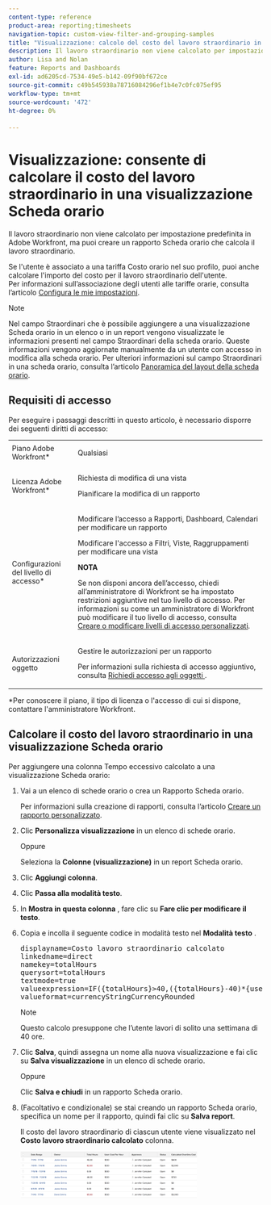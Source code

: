 ```yaml
---
content-type: reference
product-area: reporting;timesheets
navigation-topic: custom-view-filter-and-grouping-samples
title: "Visualizzazione: calcolo del costo del lavoro straordinario in una visualizzazione Scheda orario"
description: Il lavoro straordinario non viene calcolato per impostazione predefinita in Adobe Workfront, ma puoi creare un rapporto Scheda orario che calcola il lavoro straordinario.
author: Lisa and Nolan
feature: Reports and Dashboards
exl-id: ad6205cd-7534-49e5-b142-09f90bf672ce
source-git-commit: c49b545938a78716084296ef1b4e7c0fc075ef95
workflow-type: tm+mt
source-wordcount: '472'
ht-degree: 0%

---
```


# Visualizzazione: consente di calcolare il costo del lavoro straordinario in una visualizzazione Scheda orario

Il lavoro straordinario non viene calcolato per impostazione predefinita in Adobe Workfront, ma puoi creare un rapporto Scheda orario che calcola il lavoro straordinario.

Se l&#39;utente è associato a una tariffa Costo orario nel suo profilo, puoi anche calcolare l&#39;importo del costo per il lavoro straordinario dell&#39;utente.\
Per informazioni sull’associazione degli utenti alle tariffe orarie, consulta l’articolo [Configura le mie impostazioni](../../../workfront-basics/manage-your-account-and-profile/configuring-your-user-profile/configure-my-settings.md).

>[!NOTE]
>
>Nel campo Straordinari che è possibile aggiungere a una visualizzazione Scheda orario in un elenco o in un report vengono visualizzate le informazioni presenti nel campo Straordinari della scheda orario. Queste informazioni vengono aggiornate manualmente da un utente con accesso in modifica alla scheda orario. Per ulteriori informazioni sul campo Straordinari in una scheda orario, consulta l’articolo [Panoramica del layout della scheda orario](../../../timesheets/timesheets/timesheet-layout.md).

## Requisiti di accesso

Per eseguire i passaggi descritti in questo articolo, è necessario disporre dei seguenti diritti di accesso:

<table style="table-layout:auto"> 
 <col> 
 <col> 
 <tbody> 
  <tr> 
   <td role="rowheader">Piano Adobe Workfront*</td> 
   <td> <p>Qualsiasi</p> </td> 
  </tr> 
  <tr> 
   <td role="rowheader">Licenza Adobe Workfront*</td> 
   <td> <p>Richiesta di modifica di una vista </p>
   <p>Pianificare la modifica di un rapporto</p> </td> 
  </tr> 
  <tr> 
   <td role="rowheader">Configurazioni del livello di accesso*</td> 
   <td> <p>Modificare l’accesso a Rapporti, Dashboard, Calendari per modificare un rapporto</p> <p>Modificare l'accesso a Filtri, Viste, Raggruppamenti per modificare una vista</p> <p><b>NOTA</b>

Se non disponi ancora dell’accesso, chiedi all’amministratore di Workfront se ha impostato restrizioni aggiuntive nel tuo livello di accesso. Per informazioni su come un amministratore di Workfront può modificare il tuo livello di accesso, consulta <a href="../../../administration-and-setup/add-users/configure-and-grant-access/create-modify-access-levels.md" class="MCXref xref">Creare o modificare livelli di accesso personalizzati</a>.</p> </td>
</tr> 
  <tr> 
   <td role="rowheader">Autorizzazioni oggetto</td> 
   <td> <p>Gestire le autorizzazioni per un rapporto</p> <p>Per informazioni sulla richiesta di accesso aggiuntivo, consulta <a href="../../../workfront-basics/grant-and-request-access-to-objects/request-access.md" class="MCXref xref">Richiedi accesso agli oggetti </a>.</p> </td> 
  </tr> 
 </tbody> 
</table>

&#42;Per conoscere il piano, il tipo di licenza o l&#39;accesso di cui si dispone, contattare l&#39;amministratore Workfront.

## Calcolare il costo del lavoro straordinario in una visualizzazione Scheda orario

Per aggiungere una colonna Tempo eccessivo calcolato a una visualizzazione Scheda orario:

1. Vai a un elenco di schede orario o crea un Rapporto Scheda orario.

   Per informazioni sulla creazione di rapporti, consulta l’articolo [Creare un rapporto personalizzato](../../../reports-and-dashboards/reports/creating-and-managing-reports/create-custom-report.md).

1. Clic **Personalizza visualizzazione** in un elenco di schede orario.

   Oppure

   Seleziona la **Colonne (visualizzazione)** in un report Scheda orario.

1. Clic **Aggiungi colonna**.
1. Clic **Passa alla modalità testo**.
1. In **Mostra in questa colonna** , fare clic su **Fare clic per modificare il testo**.
1. Copia e incolla il seguente codice in modalità testo nel **Modalità testo** .
   <pre>displayname=Costo lavoro straordinario calcolato<br>linkedname=direct<br>namekey=totalHours<br>querysort=totalHours <br>textmode=true<br>valueexpression=IF({totalHours}&gt;40,({totalHours}-40)*{user}.{costPerHour},{totalHours}*{user}.{costPerHour})<br>valueformat=currencyStringCurrencyRounded</pre>

   >[!NOTE]
   >
   >Questo calcolo presuppone che l’utente lavori di solito una settimana di 40 ore.

1. Clic **Salva**, quindi assegna un nome alla nuova visualizzazione e fai clic su **Salva visualizzazione** in un elenco di schede orario.

   Oppure

   Clic **Salva e chiudi** in un rapporto Scheda orario.

1. (Facoltativo e condizionale) se stai creando un rapporto Scheda orario, specifica un nome per il rapporto, quindi fai clic su **Salva report**.

   Il costo del lavoro straordinario di ciascun utente viene visualizzato nel **Costo lavoro straordinario calcolato** colonna.

   ![calculated_overtime_cost_in_timesheet_report.png](assets/calculated-overtime-cost-in-timesheet-report-350x92.png)
